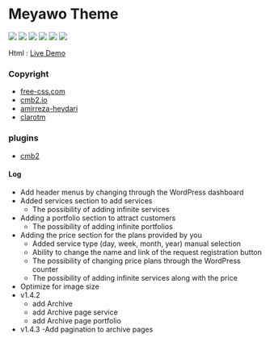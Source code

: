 # Meyawo Theme

<p>
<img src="https://img.shields.io/badge/MIT-licence-black?style=flat-square" />
<img src="https://img.shields.io/badge/-wordpress-black?logo=wordpress&style=flat-square" />
<img src="https://img.shields.io/badge/-html-black?logo=html5&style=flat-square" />
<img src="https://img.shields.io/badge/-css3-black?logo=css3&style=flat-square" />
<img src="https://img.shields.io/badge/-javascript-black?logo=javascript&style=flat-square" />
<img src="https://img.shields.io/badge/-php-black?logo=php" />
</p>

Html : [Live Demo](https://www.free-css.com/assets/files/free-css-templates/preview/page285/meyawo/)

### Copyright
- [free-css.com](https://www.free-css.com/free-css-templates/page285/meyawo)
- [cmb2.io](https://cmb2.io/)
- [amirreza-heydari](https://amirreza-heydari.clarotm.ir/)
- [clarotm](https://clarotm.ir/)

 ### plugins
 - [cmb2](https://wordpress.org/plugins/cmb2/)

 ####  Log
- Add header menus by changing through the WordPress dashboard
- Added services section to add services
    - The possibility of adding infinite services
- Adding a portfolio section to attract customers
    - The possibility of adding infinite portfolios
- Adding the price section for the plans provided by you
    - Added service type (day, week, month, year) manual selection
    - Ability to change the name and link of the request registration button
    - The possibility of changing price plans through the WordPress counter
    - The possibility of adding infinite services along with the price
- Optimize for image size
- v1.4.2
    - add Archive
    - add Archive page service
    - add Archive page portfolio
- v1.4.3
    -Add pagination to archive pages